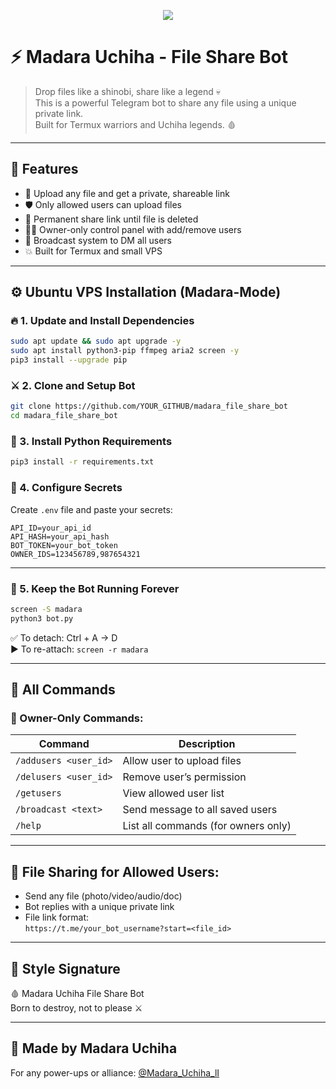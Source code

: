 

<p align="center"><a href="https://dashboard.heroku.com/new?template=https://github.com/cookies2002/file_share_bot"> <img src="https://www.herokucdn.com/deploy/button.svg"></a></p>


# ⚡ Madara Uchiha - File Share Bot

> Drop files like a shinobi, share like a legend 💀  
> This is a powerful Telegram bot to share any file using a unique private link.  
> Built for Termux warriors and Uchiha legends. 🩸

---

## 🔧 Features

- 📎 Upload any file and get a private, shareable link
- 🛡 Only allowed users can upload files
- 🔁 Permanent share link until file is deleted
- 🧑‍💻 Owner-only control panel with add/remove users
- 📣 Broadcast system to DM all users
- 💥 Built for Termux and small VPS

---

## ⚙️ Ubuntu VPS Installation (Madara-Mode)

### 🔥 1. Update and Install Dependencies

```bash
sudo apt update && sudo apt upgrade -y
sudo apt install python3-pip ffmpeg aria2 screen -y
pip3 install --upgrade pip
```

### ⚔️ 2. Clone and Setup Bot

```bash
git clone https://github.com/YOUR_GITHUB/madara_file_share_bot
cd madara_file_share_bot
```

### 🧙 3. Install Python Requirements

```bash
pip3 install -r requirements.txt
```

### 🧾 4. Configure Secrets

Create `.env` file and paste your secrets:

```
API_ID=your_api_id
API_HASH=your_api_hash
BOT_TOKEN=your_bot_token
OWNER_IDS=123456789,987654321
```

---

### 🔁 5. Keep the Bot Running Forever

```bash
screen -S madara
python3 bot.py
```

✅ To detach: Ctrl + A → D  
▶️ To re-attach: `screen -r madara`

---

## 🧠 All Commands

### 👑 Owner-Only Commands:
| Command | Description |
|--------|-------------|
| `/addusers <user_id>` | Allow user to upload files |
| `/delusers <user_id>` | Remove user’s permission |
| `/getusers` | View allowed user list |
| `/broadcast <text>` | Send message to all saved users |
| `/help` | List all commands (for owners only) |

---

## 📎 File Sharing for Allowed Users:
- Send any file (photo/video/audio/doc)
- Bot replies with a unique private link
- File link format:  
  `https://t.me/your_bot_username?start=<file_id>`

---

## 👑 Style Signature

🩸 Madara Uchiha File Share Bot  
Born to destroy, not to please ⚔️

---

## 🐲 Made by Madara Uchiha

For any power-ups or alliance: [@Madara_Uchiha_lI](https://t.me/Madara_Uchiha_lI)
